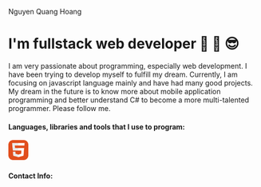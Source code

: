 Nguyen Quang Hoang
# I'm fullstack web developer &#129305; &#127881; &#128526;

I am very passionate about programming, especially web development. I have been trying to develop myself to fulfill my dream. Currently, I am focusing on javascript language mainly and have had many good projects. My dream in the future is to know more about mobile application programming and better understand C# to become a more multi-talented programmer. Please follow me.

#### Languages, libraries and tools that I use to program:
<img width="40" height="40" src="https://github.com/tandpfun/skill-icons/blob/main/icons/HTML.svg"/>

#### Contact Info:
